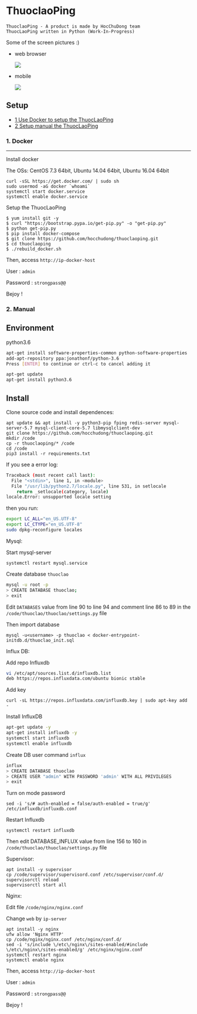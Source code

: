 # ThuoclaoPing

```
ThuoclaoPing - A product is made by HocChuDong team
ThuocLaoPing written in Python (Work-In-Progress)
```
Some of the screen pictures :)

- web browser

  <img src='https://i.imgur.com/ox8EzY8.png'>

- mobile

  <img src='https://i.imgur.com/UZuEEkZ.png'>

## Setup
- [1 Use Docker to setup the ThuocLaoPing](#docker)
- [2 Setup manual the ThuocLaoPing ](#manual)


### <a name="docker">1. Docker</a>
------

Install docker

The OSs: CentOS 7.3 64bit, Ubuntu 14.04 64bit, Ubuntu 16.04 64bit

```
curl -sSL https://get.docker.com/ | sudo sh
sudo usermod -aG docker `whoami`
systemctl start docker.service
systemctl enable docker.service
```
Setup the ThuocLaoPing

```
$ yum install git -y
$ curl "https://bootstrap.pypa.io/get-pip.py" -o "get-pip.py"
$ python get-pip.py
$ pip install docker-compose
$ git clone https://github.com/hocchudong/thuoclaoping.git
$ cd thuoclaoping
$ ./rebuild_docker.sh
```

Then, access `http://ip-docker-host`

User : `admin`

Password : `strongpass@@`

Bejoy !

### <a name="manual">2. Manual</a>
Environment 
-----------
python3.6
```sh
apt-get install software-properties-common python-software-properties
add-apt-repository ppa:jonathonf/python-3.6
Press [ENTER] to continue or ctrl-c to cancel adding it
```

```sh
apt-get update
apt-get install python3.6
```

Install
-------

Clone source code and install dependences:

```
apt update && apt install -y python3-pip fping redis-server mysql-server-5.7 mysql-client-core-5.7 libmysqlclient-dev
git clone https://github.com/hocchudong/thuoclaoping.git
mkdir /code
cp -r thuoclaoping/* /code
cd /code
pip3 install -r requirements.txt
```
If you see a error log:

```sh
Traceback (most recent call last):
  File "<stdin>", line 1, in <module>
  File "/usr/lib/python2.7/locale.py", line 531, in setlocale
    return _setlocale(category, locale)
locale.Error: unsupported locale setting
```

then you run:

```sh
export LC_ALL="en_US.UTF-8"
export LC_CTYPE="en_US.UTF-8"
sudo dpkg-reconfigure locales
```

Mysql:

Start mysql-server

```
systemctl restart mysql.service
```
Create database `thuoclao`

```sh
mysql -u root -p
> CREATE DATABASE thuoclao;
> exit
```

Edit `DATABASES` value from line 90 to line 94 and comment line 86 to 89 in the `/code/thuoclao/thuoclao/settings.py` file

Then import database

```
mysql -u<username> -p thuoclao < docker-entrypoint-initdb.d/thuoclao_init.sql
```

Influx DB: 

Add repo Influxdb

```sh
vi /etc/apt/sources.list.d/influxdb.list
deb https://repos.influxdata.com/ubuntu bionic stable
```
Add key

```
curl -sL https://repos.influxdata.com/influxdb.key | sudo apt-key add -
```
Install InfluxDB

```sh
apt-get update -y
apt-get install influxdb -y
systemctl start influxdb
systemctl enable influxdb
```

Create DB user command `influx`

```sh
influx
> CREATE DATABASE thuoclao
> CREATE USER "admin" WITH PASSWORD 'admin' WITH ALL PRIVILEGES
> exit 
```

Turn on mode password

```
sed -i 's/# auth-enabled = false/auth-enabled = true/g'  /etc/influxdb/influxdb.conf
```

Restart Influxdb

```
systemctl restart influxdb
```

Then edit DATABASE_INFLUX value from line 156 to 160  in `/code/thuoclao/thuoclao/settings.py` file

Supervisor:

```
apt install -y supervisor
cp /code/supervisor/supervisord.conf /etc/supervisor/conf.d/
supervisorctl reload
supervisorctl start all
```

Nginx: 

Edit file `/code/nginx/nginx.conf`

Change `web` by `ip-server`

```
apt install -y nginx
ufw allow 'Nginx HTTP'
cp /code/nginx/nginx.conf /etc/nginx/conf.d/
sed -i 's/include \/etc\/nginx\/sites-enabled/#include \/etc\/nginx\/sites-enabled/g' /etc/nginx/nginx.conf
systemctl restart nginx
systemctl enable nginx
```

Then, access `http://ip-docker-host`

User : `admin`

Password : `strongpass@@`

Bejoy !


